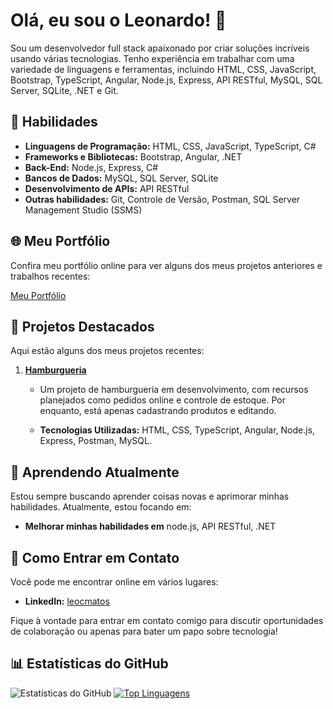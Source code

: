 # Olá, eu sou o Leonardo! 👋

Sou um desenvolvedor full stack apaixonado por criar soluções incríveis usando várias tecnologias. Tenho experiência em trabalhar com uma variedade de linguagens e ferramentas, incluindo HTML, CSS, JavaScript, Bootstrap, TypeScript, Angular, Node.js, Express, API RESTful, MySQL, SQL Server, SQLite, .NET e Git.

## 💼 Habilidades

- **Linguagens de Programação:** HTML, CSS, JavaScript, TypeScript, C#
- **Frameworks e Bibliotecas:** Bootstrap, Angular, .NET
- **Back-End:** Node.js, Express, C#
- **Bancos de Dados:** MySQL, SQL Server, SQLite
- **Desenvolvimento de APIs:** API RESTful
- **Outras habilidades:** Git, Controle de Versão, Postman, SQL Server Management Studio (SSMS)

## 🌐 Meu Portfólio

Confira meu portfólio online para ver alguns dos meus projetos anteriores e trabalhos recentes:

[Meu Portfólio](https://leocmatos.github.io/Portifolio/)

## 🚀 Projetos Destacados

Aqui estão alguns dos meus projetos recentes:

1. **[Hamburgueria](https://github.com/LeoCMatos/Hamburgueria)**

   - Um projeto de hamburgueria em desenvolvimento, com recursos planejados como pedidos online e controle de estoque. Por enquanto, está apenas cadastrando produtos e editando.

   - **Tecnologias Utilizadas:** HTML, CSS, TypeScript, Angular, Node.js, Express, Postman, MySQL.

## 🌱 Aprendendo Atualmente

Estou sempre buscando aprender coisas novas e aprimorar minhas habilidades. Atualmente, estou focando em:

- **Melhorar minhas habilidades em** node.js, API RESTful, .NET

## 🔗 Como Entrar em Contato

Você pode me encontrar online em vários lugares:

- **LinkedIn:** [leocmatos](https://www.linkedin.com/in/leocmatos/)

Fique à vontade para entrar em contato comigo para discutir oportunidades de colaboração ou apenas para bater um papo sobre tecnologia!

## 📊 Estatísticas do GitHub

![Estatísticas do GitHub](https://github-readme-stats.vercel.app/api?username=LeoCMatos&show_icons=true&theme=dark)
[![Top Linguagens](https://github-readme-stats.vercel.app/api/top-langs/?username=LeoCMatos&layout=compact)](https://github.com/LeoCMatose/github-readme-stats)
